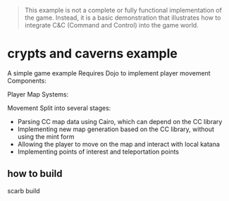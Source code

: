 > This example is not a complete or fully functional implementation of the game. Instead, it is a basic demonstration that illustrates how to integrate C&C (Command and Control) into the game world.

# crypts and caverns example
A simple game example
Requires Dojo to implement player movement
Components:

Player
Map
Systems:

Movement
Split into several stages:

- Parsing CC map data using Cairo, which can depend on the CC library
- Implementing new map generation based on the CC library, without using the mint form
- Allowing the player to move on the map and interact with local katana
- Implementing points of interest and teleportation points

## how to build
scarb build